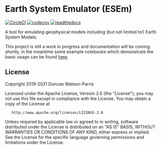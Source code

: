 Earth System Emulator (ESEm)
============================

[![CircleCI](https://circleci.com/gh/duncanwp/ESEm.svg?style=svg)](https://circleci.com/gh/duncanwp/ESEm)
[![codecov](https://codecov.io/gh/duncanwp/GCEm/branch/master/graph/badge.svg?token=4QI2G22Q3M)](https://codecov.io/gh/duncanwp/GCEm)
[![readthedocs](https://readthedocs.org/projects/pip/badge/?version=latest&style=plastic)](https://esem.readthedocs.io/en/latest/)

A tool for emulating geophysical models including (but not limited to!) Earth System Models.

This project is still a work in progress and documentation will be coming shortly, in the meantime some example notebooks which demonstrate the basic usage can be found [here](docs/examples).

License
-------

   Copyright 2019-2021 Duncan Watson-Parris

   Licensed under the Apache License, Version 2.0 (the "License");
   you may not use this file except in compliance with the License.
   You may obtain a copy of the License at

       http://www.apache.org/licenses/LICENSE-2.0

   Unless required by applicable law or agreed to in writing, software
   distributed under the License is distributed on an "AS IS" BASIS,
   WITHOUT WARRANTIES OR CONDITIONS OF ANY KIND, either express or implied.
   See the License for the specific language governing permissions and
   limitations under the License.
